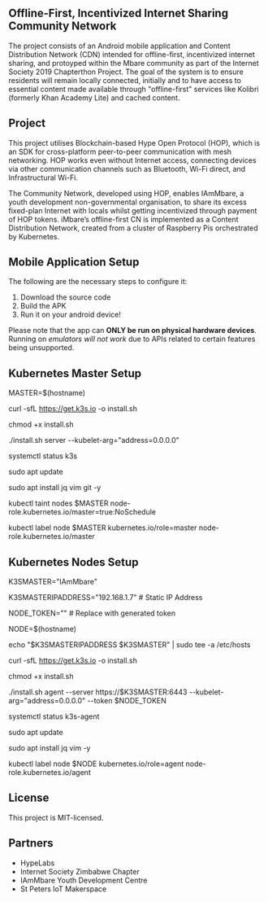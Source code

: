## Offline-First, Incentivized Internet Sharing Community Network

The project consists of an Android mobile application and Content Distribution Network (CDN) intended for offline-first, incentivized internet sharing, and protoyped within the Mbare community as part of the Internet Society 2019 Chapterthon Project. The goal of the system is to ensure residents will remain locally connected, initially and to have access to essential content made available through "offline-first" services like Kolibri (formerly Khan Academy Lite) and cached content. 

## Project  
 
This project utilises Blockchain-based Hype Open Protocol (HOP), which is an SDK for cross-platform peer-to-peer communication with mesh networking. HOP works even without Internet access, connecting devices via other communication channels such as Bluetooth, Wi-Fi direct, and Infrastructural Wi-Fi.    

The Community Network, developed using HOP, enables IAmMbare, a youth development non-governmental organisation, to share its excess fixed-plan Internet with locals whilst getting incentivized through payment of HOP tokens. iMbare’s offline-first CN is implemented as a Content Distribution Network, created from a cluster of Raspberry Pis orchestrated by Kubernetes.  
  
## Mobile Application Setup  
 
 The following are the necessary steps to configure it:  
  
 1. Download the source code
 2. Build the APK
 3. Run it on your android device!

  
Please note that the app can **ONLY be run on physical hardware devices**. Running on *emulators will not work* due to APIs related to certain features being unsupported.  

## Kubernetes Master Setup  

MASTER=$(hostname)

curl -sfL https://get.k3s.io -o install.sh

chmod +x install.sh

./install.sh server --kubelet-arg="address=0.0.0.0"

systemctl status k3s

sudo apt update

sudo apt install jq vim git -y

kubectl taint nodes $MASTER node-role.kubernetes.io/master=true:NoSchedule

kubectl label node $MASTER kubernetes.io/role=master node-role.kubernetes.io/master


## Kubernetes Nodes Setup

K3SMASTER="IAmMbare"

K3SMASTERIPADDRESS="192.168.1.7"    # Static IP Address

NODE_TOKEN=""       # Replace with generated token

NODE=$(hostname)

echo "$K3SMASTERIPADDRESS       $K3SMASTER" | sudo tee -a /etc/hosts

curl -sfL https://get.k3s.io -o install.sh

chmod +x install.sh

./install.sh agent --server https://$K3SMASTER:6443 --kubelet-arg="address=0.0.0.0" --token $NODE_TOKEN

systemctl status k3s-agent

sudo apt update

sudo apt install jq vim -y

kubectl label node $NODE kubernetes.io/role=agent node-role.kubernetes.io/agent


## License  
  
This project is MIT-licensed.  
    
## Partners
  
- HypeLabs
- Internet Society Zimbabwe Chapter
- IAmMbare Youth Development Centre
- St Peters IoT Makerspace
